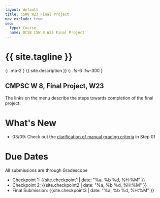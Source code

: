 ```yaml
---
layout: default
title: CSW8 W23 Final Project
nav_exclude: true
seo:
  type: Course
  name: UCSB CSW 8 W23 Final Project
---
```


# {{ site.tagline }}
{: .mb-2 }
{{ site.description }}
{: .fs-6 .fw-300 }

## CMPSC W 8, Final Project, W23

The links on the menu describe the steps towards completion of the final project.

# What's New

* 03/09: Check out the [clarification of manual grading criteria](/w23-project/step01#manual-grading) in Step 01

# Due Dates

All submissions are through Gradescope

* Checkpoint 1: {{site.checkpoint1 | date: "%a, %b %d, %H:%M" }}
* Checkpoint 2: {{site.checkpoint2 | date: "%a, %b %d, %H:%M" }}
* Final Submission: {{site.checkpoint3 | date: "%a, %b %d, %H:%M" }}
